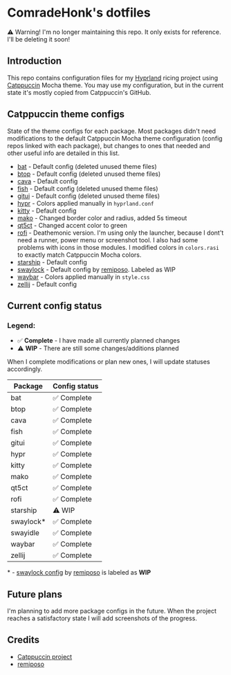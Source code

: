 # ComradeHonk's dotfiles

⚠️ Warning! I'm no longer maintaining this repo. It only exists for reference. I'll be deleting it soon!

## Introduction

This repo contains configuration files for my [Hyprland](https://hyprland.org) ricing project using [Catppuccin](https://github.com/catppuccin/catppuccin) Mocha theme. You may use my configuration, but in the current state it's mostly copied from Catppuccin's GitHub.

## Catppuccin theme configs

State of the theme configs for each package. Most packages didn't need modifications to the default Catppuccin Mocha theme configuration (config repos linked with each package), but changes to ones that needed and other useful info are detailed in this list.

- [bat](https://github.com/catppuccin/bat) - Default config (deleted unused theme files)
- [btop](https://github.com/catppuccin/btop) - Default config (deleted unused theme files)
- [cava](https://github.com/catppuccin/cava) - Default config
- [fish](https://github.com/catppuccin/fish) - Default config (deleted unused theme files)
- [gitui](https://github.com/catppuccin/gitui) - Default config (deleted unused theme files)
- [hypr](https://github.com/catppuccin/hyprland) - Colors applied manually in `hyprland.conf`
- [kitty](https://github.com/catppuccin/kitty) - Default config
- [mako](https://github.com/catppuccin/mako) - Changed border color and radius, added 5s timeout
- [qt5ct](https://github.com/catppuccin/qt5ct) - Changed accent color to green
- [rofi](https://github.com/catppuccin/rofi) - Deathemonic version. I'm using only the launcher, because I dont't need a runner, power menu or screenshot tool. I also had some problems with icons in those modules. I modified colors in `colors.rasi` to exactly match Catppuccin Mocha colors.
- [starship](https://github.com/catppuccin/starship) - Default config
- [swaylock](https://github.com/remiposo/swaylock) - Default config by [remiposo](https://github.com/remiposo). Labeled as WIP
- [waybar](https://github.com/catppuccin/waybar) - Colors applied manually in `style.css`
- [zellij](https://github.com/catppuccin/zellij) - Default config

## Current config status

### Legend:
- ✅️ **Complete** - I have made all currently planned changes
- ⚠️ **WIP** - There are still some changes/additions planned

When I complete modifications or plan new ones, I will update statuses accordingly.

| Package   | Config status |
|-----------|---------------|
| bat       | ✅️ Complete   |
| btop      | ✅️ Complete   |
| cava      | ✅️ Complete   |
| fish      | ✅️ Complete   |
| gitui     | ✅️ Complete   |
| hypr      | ✅️ Complete   |
| kitty     | ✅️ Complete   |
| mako      | ✅️ Complete   |
| qt5ct     | ✅️ Complete   |
| rofi      | ✅️ Complete   |
| starship  | ⚠️ WIP         |
| swaylock* | ✅️ Complete   |
| swayidle  | ✅️ Complete   |
| waybar    | ✅️ Complete   |
| zellij    | ✅️ Complete   |

\* \- [swaylock config](https://github.com/remiposo/swaylock) by [remiposo](https://github.com/remiposo) is labeled as **WIP**

## Future plans

I'm planning to add more package configs in the future. When the project reaches a satisfactory state I will add screenshots of the progress.

## Credits
- [Catppuccin project](https://github.com/catppuccin/catppuccin)
- [remiposo](https://github.com/remiposo)
